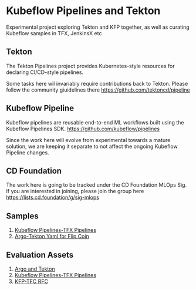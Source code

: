# Kubeflow Pipelines and Tekton
Experimental project exploring Tekton and KFP together, as well as curating Kubeflow samples in TFX, JenkinsX etc

## Tekton
The Tekton Pipelines project provides Kubernetes-style resources for declaring CI/CD-style pipelines.

Some tasks here wil invariably require contributions back to Tekton. Please follow the community giuidelines there
https://github.com/tektoncd/pipeline

## Kubeflow Pipeline
Kubeflow pipelines are reusable end-to-end ML workflows built using the Kubeflow Pipelines SDK. 
https://github.com/kubeflow/pipelines

Since the work here will evolve from experimental towards a mature solution, we are keeping it separate to not affect the ongoing Kubeflow Pipeline changes. 

## CD Foundation

The work here is going to be tracked under the CD Foundation MLOps Sig. If you are interested in joining, please join the group here
https://lists.cd.foundation/g/sig-mlops

## Samples

1. [Kubeflow Pipelines-TFX Pipelines](/samples/kfp-tfx)
2. [Argo-Tekton Yaml for Flip Coin](/samples/kfp-tekton)

## Evaluation Assets
1. [Argo and Tekton](https://docs.google.com/document/d/12sBWo2h-cqNTKqgfFt8ria5thJDbx7U-qjV5odDhfJw/edit?usp=sharing)
2. [Kubeflow Pipelines-TFX Pipelines](https://www.slideshare.net/AnimeshSingh/hybrid-cloud-kubeflow-and-tensorflow-extended-tfx)
3. [KFP-TFC RFC](https://docs.google.com/document/d/1_n3q0mNOr7gUSM04yaA0e5BO9RrS0Vkh1cNCyrB07WM/edit)
